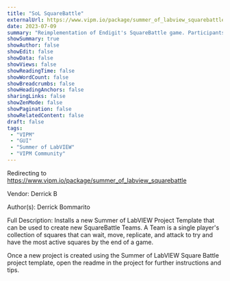 ```yaml
---
title: "SoL SquareBattle"
externalUrl: https://www.vipm.io/package/summer_of_labview_squarebattle
date: 2023-07-09
summary: "Reimplementation of Endigit's SquareBattle game. Participants create teams to wage battle with each other."
showSummary: true
showAuthor: false
showEdit: false
showData: false
showViews: false
showReadingTime: false
showWordCount: false
showBreadcrumbs: false
showHeadingAnchors: false
sharingLinks: false
showZenMode: false
showPagination: false
showRelatedContent: false
draft: false
tags:
 - "VIPM"
 - "GUI"
 - "Summer of LabVIEW"
 - "VIPM Community"
---
```


Redirecting to https://www.vipm.io/package/summer_of_labview_squarebattle

Vendor: Derrick B

Author(s): Derrick Bommarito
 
Full Description:
Installs a new Summer of LabVIEW Project Template that can be used to create new SquareBattle Teams. A Team is a single player's collection of squares that can wait, move, replicate, and attack to try and have the most active squares by the end of a game.

Once a new project is created using the Summer of LabVIEW Square Battle project template, open the readme in the project for further instructions and tips.